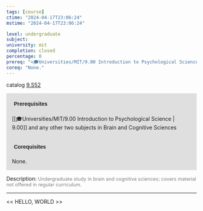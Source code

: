 ```yaml
---
tags: [course]
ctime: "2024-04-17T23:06:24"
mstime: "2024-04-17T23:06:24"

level: undergraduate
subject: 
university: mit
completion: closed
percentage: 0
prereq: "<🎓Universities/MIT/9.00 Introduction to Psychological Science> and any other two subjects in Brain and Cognitive Sciences"
coreq: "None."
---
```


catalog [9.S52](http://student.mit.edu/catalog/m9b.html#9.S52)

<span style="display: block; padding: 15px; background-color: rgb(100, 100, 100, 0.2);"><font id="m_prereq3836_0" style="display: block; font-family: Arial, sans-serif; font-weight: bold; padding: 5px">Prerequisites</font><br><span id="prereq3836_0">[[🎓Universities/MIT/9.00 Introduction to Psychological Science | 9.00]] and any other two subjects in Brain and Cognitive Sciences</span></span>
<span style="display: block; padding: 15px; background-color: rgb(100, 100, 100, 0.2);"><font id="m_coreq3836_0" style="display: block; font-family: Arial, sans-serif; font-weight: bold; padding: 5px">Corequisites</font><br><span id="coreq3836_0">None.</span></span>

<font style="">Description:</font>
<font style="color: grey; font-size: 0.8rem;">Undergraduate study in brain and cognitive sciences; covers material not offered in regular curriculum.</font>



---

<< HELLO, WORLD >>
